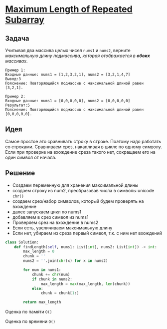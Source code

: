 # [Maximum Length of Repeated Subarray](https://leetcode.com/problems/maximum-length-of-repeated-subarray/)

## Задача
Учитывая два массива целых чисел `nums1` и `nums2`, верните _максимальную длину подмассива, которая отображается в **обоих** массивах_.
```
Пример 1:
Входные данные: nums1 = [1,2,3,2,1], nums2 = [3,2,1,4,7]
Вывод:3 
Пояснение: Повторяющийся подмассив с максимальной длиной равен [3,2,1].

Пример 2:
Входные данные: nums1 = [0,0,0,0,0], nums2 = [0,0,0,0,0]
Результат:5 
Пояснение: Повторяющийся подмассив с максимальной длиной равен [0,0,0,0,0].
```
## Идея
Самое простое это сравнивать строку в строке. Поэтому надо работать со строками. 
Сравниваем срез, накапливая в цикле по одному символу. 
Если при проверке на вхождение среза такого нет, сокращаем его на один символ от начала. 

## Решение
- Создаем переменную для хранения максимальной длины
- создаем строку из num2, преобразовав числа в символы unicode `chr() `
- создаем срез/набор символов, который будем проверять на вхождение
- далее запускаем цикл по nums1
- добавляем в срез символ из nums1
- Проверяем срез на вхождение в nums2
- Если есть, увеличиваем максимальную длину
- Если нет, убираем из среза первый символ, т.к. с ним нет вхождений
```python
class Solution:
    def findLength(self, nums1: List[int], nums2: List[int]) -> int:
        max_length = 0
        chunk = ''
        nums2 = ''.join(chr(x) for x in nums2)

        for num in nums1:
            chunk += chr(num)
            if chunk in nums2:
                max_length = max(max_length, len(chunk))
            else:
                chunk = chunk[1:]

        return max_length
```
Оценка по памяти `O()`

Оценка по времени `O()`
